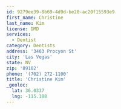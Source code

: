 ```yaml
---
id: 9279ee39-8b69-4d9d-be20-ac20f15593e9
first_name: Christine
last_name: Kim
license: DMD
services:
  - Dentist
category: Dentists
address: '3463 Procyon St'
city: 'Las Vegas'
state: NV
zip: '89102'
phone: '(702) 272-1100'
title: 'Christine Kim'
_geoloc:
  lat: 36.0337
  lng: -115.188
---
```

